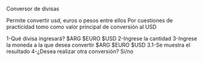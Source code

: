 Conversor de divisas

Permite convertir usd, euros o pesos entre ellos
Por cuestiones de practicidad tomo como valor principal de conversión al USD

1-Qué divisa ingresará? $ARG $EURO $USD
2-Ingrese la cantidad
3-Ingrese la moneda a la que desea convertir $ARG $EURO $USD
    3.1-Se muestra el resultado
4-¿Desea realizar otra conversión? Si/no